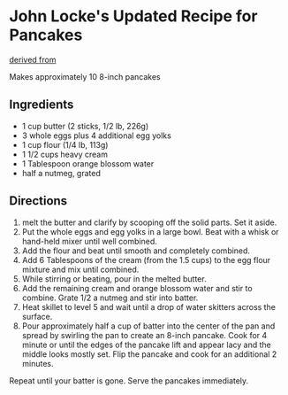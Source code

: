 # John Locke's Updated Recipe for Pancakes

[derived from](https://rarecooking.com/2021/12/14/john-lockes-recipe-for-pancakes/)

Makes approximately 10 8-inch pancakes

## Ingredients
 - 1 cup butter (2 sticks, 1/2 lb, 226g)
 - 3 whole eggs plus 4 additional egg yolks
 - 1 cup flour (1/4 lb, 113g)
 - 1 1/2 cups heavy cream
 - 1 Tablespoon orange blossom water
 - half a nutmeg, grated

## Directions

 1. melt the butter and clarify by scooping off the solid parts. Set it aside.
 2. Put the whole eggs and egg yolks in a large bowl. Beat with a whisk or hand-held mixer until well combined.
 3. Add the flour and beat until smooth and completely combined.
 4. Add 6 Tablespoons of the cream (from the 1.5 cups) to the egg flour mixture and mix until combined.
 5. While stirring or beating, pour in the melted butter.
 6. Add the remaining cream and orange blossom water and stir to combine. Grate 1/2 a nutmeg and stir into batter.
 8. Heat skillet to level 5 and wait until a drop of water skitters across the surface.
 9. Pour approximately half a cup of batter into the center of the pan and spread by swirling the pan to create an 8-inch pancake. 
    Cook for 4 minute or until the edges of the pancake lift and appear lacy and the middle looks mostly set. Flip the pancake and cook for an additional 2 minutes.

Repeat until your batter is gone. Serve the pancakes immediately.

